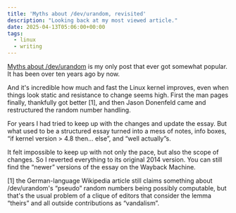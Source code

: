 ```yaml
---
title: 'Myths about /dev/urandom, revisited'
description: "Looking back at my most viewed article."
date: 2025-04-13T05:06:00+00:00
tags:
  - linux
  - writing
---
```

[Myths about /dev/urandom](https://www.thomas-huehn.com/myths-about-urandom/) is my only post that ever got somewhat popular. It has been over ten years ago by now.

And it's incredible how much and fast the Linux kernel improves, even when things look static and resistance to change seems high. First the man pages finally, thankfully got better [1], and then Jason Donenfeld came and restructured the random number handling.

For years I had tried to keep up with the changes and update the essay. But what used to be a structured essay turned into a mess of notes, info boxes, “if kernel version > 4.8 then... else”, and “well actually”s.

It felt impossible to keep up with not only the pace, but also the scope of changes. So I reverted everything to its original 2014 version. You can still find the “newer” versions of the essay on the Wayback Machine.

[1] the German-language Wikipedia article still claims something about /dev/urandom's “pseudo” random numbers being possibly computable, but that's the usual problem of a clique of editors that consider the lemma “theirs” and all outside contributions as “vandalism”.
